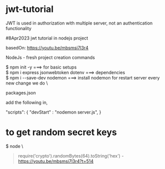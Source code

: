 # jwt-tutorial

JWT is used in authorization with multiple server, not an authentication functionality

#8Apr2023
jwt tutorial in nodejs project

basedOn: https://youtu.be/mbsmsi7l3r4

NodeJs - fresh project creation commands

$ npm init -y ===> for basic setups \
$ npm i express jsonwebtoken dotenv ===> dependencies \
$ npm i --save-dev nodemon ===> install nodemon for restart server every new change we do  \

packages.json

add the following in,

"scripts": {
    "devStart" : "nodemon server.js",
}


# to get random secret keys
$ node \
> require('crypto').randomBytes(64).toString('hex') - https://youtu.be/mbsmsi7l3r4?t=514
